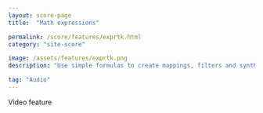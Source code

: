 ```yaml
---
layout: score-page
title:  "Math expressions"

permalink: /score/features/exprtk.html
category: "site-score"

image: /assets/features/exprtk.png
description: "Use simple formulas to create mappings, filters and synths"

tag: "Audio"
---
```


Video feature
